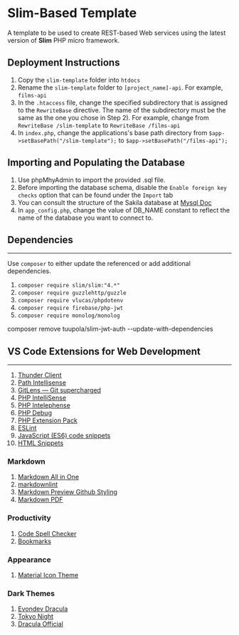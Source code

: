 # Slim-Based Template

A template to be used to create REST-based Web services using the latest version of **Slim** PHP micro framework.

## Deployment Instructions

1. Copy the `slim-template` folder into `htdocs`
2. Rename the `slim-template` folder to `[project_name]-api`. For example, `films-api`
3. In the `.htaccess` file, change the specified subdirectory that is assigned to the `RewriteBase` directive.  The name of the subdirectory must be the same as the one you chose in Step 2). For example, change from `RewriteBase /slim-template` to  `RewriteBase /films-api`
4. In `index.php`, change the applications's base path directory from  `$app->setBasePath("/slim-template");` to `$app->setBasePath("/films-api");`

## Importing and Populating the Database

1. Use phpMhyAdmin to import the provided .sql file.
2. Before importing the database schema, disable the `Enable foreign key checks` option that can be found under the `Import` tab
3. You can consult the structure of the Sakila database at [Mysql Doc](https://dev.mysql.com/doc/sakila/en/sakila-structure.html)
4. In `app_config.php`, change the value of DB_NAME constant to reflect the name of the database you want to connect to.

## Dependencies

---

Use `composer` to either update the referenced or add additional dependencies.

1. `composer require slim/slim:"4.*"`
2. `composer require guzzlehttp/guzzle`
3. `composer require vlucas/phpdotenv`
4. `composer require firebase/php-jwt`
5. `composer require monolog/monolog`

composer remove tuupola/slim-jwt-auth --update-with-dependencies


## VS Code Extensions for Web Development

---

1. [Thunder Client](https://marketplace.visualstudio.com/items?itemName=rangav.vscode-thunder-client)
2. [Path Intellisense](https://marketplace.visualstudio.com/items?itemName=christian-kohler.path-intellisense)
3. [GitLens — Git supercharged](https://marketplace.visualstudio.com/items?itemName=eamodio.gitlens)
4. [PHP IntelliSense](https://marketplace.visualstudio.com/items?itemName=zobo.php-intellisense)
5. [PHP Intelephense](https://marketplace.visualstudio.com/items?itemName=bmewburn.vscode-intelephense-client)
6. [PHP Debug](https://marketplace.visualstudio.com/items?itemName=xdebug.php-debug)
7. [PHP Extension Pack](https://marketplace.visualstudio.com/items?itemName=xdebug.php-pack)
8. [ESLint](https://marketplace.visualstudio.com/items?itemName=dbaeumer.vscode-eslint)
9. [JavaScript (ES6) code snippets](https://marketplace.visualstudio.com/items?itemName=xabikos.JavaScriptSnippets)
10. [HTML Snippets](https://marketplace.visualstudio.com/items?itemName=abusaidm.html-snippets)

### Markdown

1. [Markdown All in One](https://marketplace.visualstudio.com/items?itemName=yzhang.markdown-all-in-one)
2. [markdownlint](https://marketplace.visualstudio.com/items?itemName=DavidAnson.vscode-markdownlint)
3. [Markdown Preview Github Styling](https://marketplace.visualstudio.com/items?itemName=bierner.markdown-preview-github-styles)
4. [Markdown PDF](https://marketplace.visualstudio.com/items?itemName=yzane.markdown-pdf)

### Productivity

1. [Code Spell Checker](https://marketplace.visualstudio.com/items?itemName=streetsidesoftware.code-spell-checker)
2. [Bookmarks](https://marketplace.visualstudio.com/items?itemName=alefragnani.Bookmarks)

### Appearance

1. [Material Icon Theme](https://marketplace.visualstudio.com/items?itemName=PKief.material-icon-theme)

### Dark Themes

1. [Evondev Dracula](https://marketplace.visualstudio.com/items?itemName=evondev.dracula-high-contrast)
2. [Tokyo Night](https://marketplace.visualstudio.com/items?itemName=enkia.tokyo-night)
3. [Dracula Official](https://marketplace.visualstudio.com/items?itemName=dracula-theme.theme-dracula)
